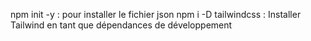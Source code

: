 npm init -y : pour installer le fichier json
npm i -D tailwindcss : Installer Tailwind en tant que dépendances de développement
